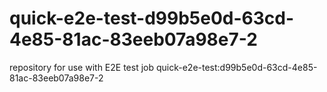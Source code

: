 # quick-e2e-test-d99b5e0d-63cd-4e85-81ac-83eeb07a98e7-2
repository for use with E2E test job quick-e2e-test:d99b5e0d-63cd-4e85-81ac-83eeb07a98e7-2
